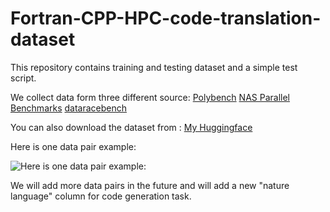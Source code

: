 # Fortran-CPP-HPC-code-translation-dataset

This repository contains training and testing dataset and a simple test script.

We collect data form three different source: 
[Polybench](https://web.cse.ohio-state.edu/~pouchet.2/software/polybench/)
[NAS Parallel Benchmarks](https://www.nas.nasa.gov/software/npb.html)
[dataracebench](https://github.com/LLNL/dataracebench)

You can also download the dataset from : [My Huggingface](https://huggingface.co/datasets/Bin12345/HPC_Fortran_CPP)

Here is one data pair example:

![Here is one data pair example:](https://github.com/bin123apple/Fortran-CPP-HPC-code-translation-dataset/blob/main/Problems%20and%20solution.png)

We will add more data pairs in the future and will add a new "nature language" column for code generation task.